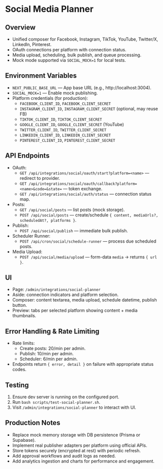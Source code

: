 # Social Media Planner

## Overview
- Unified composer for Facebook, Instagram, TikTok, YouTube, Twitter/X, LinkedIn, Pinterest.
- OAuth connections per platform with connection status.
- Media upload, scheduling, bulk publish, and queue processing.
- Mock mode supported via `SOCIAL_MOCK=1` for local tests.

## Environment Variables
- `NEXT_PUBLIC_BASE_URL` — App base URL (e.g., http://localhost:3004).
- `SOCIAL_MOCK=1` — Enable mock publishing.
- Platform credentials (for production):
  - `FACEBOOK_CLIENT_ID`, `FACEBOOK_CLIENT_SECRET`
  - `INSTAGRAM_CLIENT_ID`, `INSTAGRAM_CLIENT_SECRET` (optional, may reuse FB)
  - `TIKTOK_CLIENT_ID`, `TIKTOK_CLIENT_SECRET`
  - `GOOGLE_CLIENT_ID`, `GOOGLE_CLIENT_SECRET` (YouTube)
  - `TWITTER_CLIENT_ID`, `TWITTER_CLIENT_SECRET`
  - `LINKEDIN_CLIENT_ID`, `LINKEDIN_CLIENT_SECRET`
  - `PINTEREST_CLIENT_ID`, `PINTEREST_CLIENT_SECRET`

## API Endpoints
- OAuth:
  - `GET /api/integrations/social/oauth/start?platform=<name>` — redirect to provider.
  - `GET /api/integrations/social/oauth/callback?platform=<name>&code=&state=` — token exchange.
  - `GET /api/integrations/social/auth/status` — connection status map.
- Posts:
  - `GET /api/social/posts` — list posts (mock storage).
  - `POST /api/social/posts` — create/schedule `{ content, mediaUrls?, scheduledAt?, platforms }`.
- Publish:
  - `POST /api/social/publish` — immediate bulk publish.
- Scheduler Runner:
  - `POST /api/cron/social/schedule-runner` — process due scheduled posts.
- Media Upload:
  - `POST /api/social/media/upload` — form-data `media` → returns `{ url }`.

## UI
- Page: `/admin/integrations/social-planner`
- Aside: connection indicators and platform selection.
- Composer: content textarea, media upload, schedule datetime, publish button.
- Preview: tabs per selected platform showing content + media thumbnails.

## Error Handling & Rate Limiting
- Rate limits:
  - Create posts: 20/min per admin.
  - Publish: 10/min per admin.
  - Scheduler: 6/min per admin.
- Endpoints return `{ error, detail }` on failure with appropriate status codes.

## Testing
1. Ensure dev server is running on the configured port.
2. Run `bash scripts/test-social-planner.sh`.
3. Visit `/admin/integrations/social-planner` to interact with UI.

## Production Notes
- Replace mock memory storage with DB persistence (Prisma or Supabase).
- Implement real publisher adapters per platform using official APIs.
- Store tokens securely (encrypted at rest) with periodic refresh.
- Add approval workflows and audit logs as needed.
- Add analytics ingestion and charts for performance and engagement.